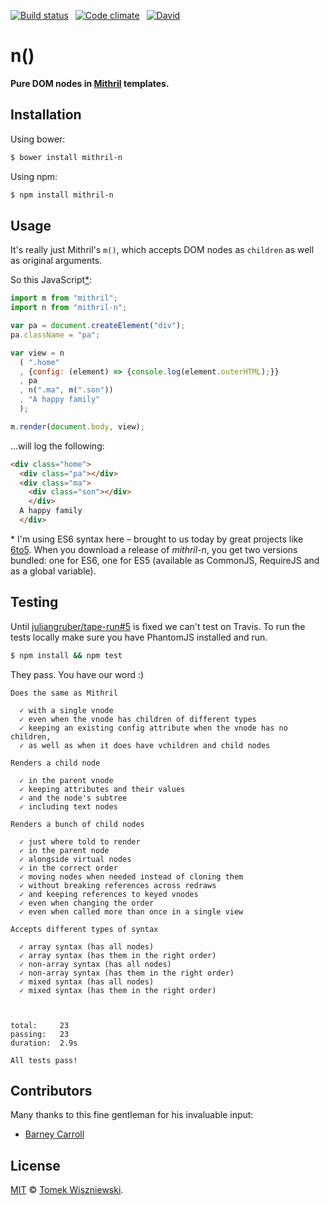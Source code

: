  [![Build status](https://img.shields.io/badge/local%20build-passing-brightgreen.svg?style=flat-square)](#testing)
 [![Code climate](https://img.shields.io/codeclimate/github/tomekwi/mithril-n.svg?style=flat-square)](https://codeclimate.com/github/tomekwi/mithril-n)
 [![David](https://img.shields.io/david/tomekwi/mithril-n.svg?style=flat-square)](https://david-dm.org/tomekwi/mithril-n)




n()
===

**Pure DOM nodes in [Mithril][] templates.**

[Mithril]: http://lhorie.github.io/mithril/




Installation
------------

Using bower:

```sh
$ bower install mithril-n
```

Using npm:

```sh
$ npm install mithril-n
```




Usage
-----

It's really just Mithril's `m()`, which accepts DOM nodes as `children` as well as original arguments.

So this JavaScript[*](#es6-note):

```js
import m from "mithril";
import n from "mithril-n";

var pa = document.createElement("div");
pa.className = "pa";

var view = n
  ( ".home"
  , {config: (element) => {console.log(element.outerHTML);}}
  , pa
  , n(".ma", m(".son"))
  , "A happy family"
  );

m.render(document.body, view);
```

…will log the following:

```html
<div class="home">
  <div class="pa"></div>
  <div class="ma">
    <div class="son"></div>
    </div>
  A happy family
  </div>
```

<a id="es6-note">*</a> I'm using ES6 syntax here – brought to us today by great projects like [6to5]. When you download a release of _mithril-n_, you get two versions bundled: one for ES6, one for ES5 (available as CommonJS, RequireJS and as a global variable).

[6to5]: http://6to5.org




Testing
-------

Until [juliangruber/tape-run#5][tape-run-issue] is fixed we can't test on Travis. To run the tests locally make sure you have PhantomJS installed and run.

```sh
$ npm install && npm test
```

They pass. You have our word :)

```
Does the same as Mithril

  ✓ with a single vnode
  ✓ even when the vnode has children of different types
  ✓ keeping an existing config attribute when the vnode has no children,
  ✓ as well as when it does have vchildren and child nodes

Renders a child node

  ✓ in the parent vnode
  ✓ keeping attributes and their values
  ✓ and the node's subtree
  ✓ including text nodes

Renders a bunch of child nodes

  ✓ just where told to render
  ✓ in the parent node
  ✓ alongside virtual nodes
  ✓ in the correct order
  ✓ moving nodes when needed instead of cloning them
  ✓ without breaking references across redraws
  ✓ and keeping references to keyed vnodes
  ✓ even when changing the order
  ✓ even when called more than once in a single view

Accepts different types of syntax

  ✓ array syntax (has all nodes)
  ✓ array syntax (has them in the right order)
  ✓ non-array syntax (has all nodes)
  ✓ non-array syntax (has them in the right order)
  ✓ mixed syntax (has all nodes)
  ✓ mixed syntax (has them in the right order)



total:     23
passing:   23
duration:  2.9s

All tests pass!
```

[tape-run-issue]: https://github.com/juliangruber/tape-run/issues/5 "tape-run does not work on travis ci #5"




Contributors
------------

Many thanks to this fine gentleman for his invaluable input:

- [Barney Carroll]

[Barney Carroll]: https://github.com/barneycarroll




License
-------

[MIT][] © [Tomek Wiszniewski][].

[MIT]: ./License.md
[Tomek Wiszniewski]: https://github.com/tomekwi
